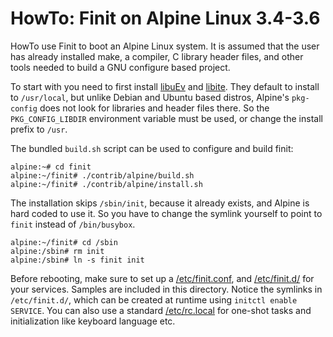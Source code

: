 HowTo: Finit on Alpine Linux 3.4-3.6
====================================

HowTo use Finit to boot an Alpine Linux system.  It is assumed that the
user has already installed make, a compiler, C library header files, and
other tools needed to build a GNU configure based project.

To start with you need to first install [libuEv][] and [libite][].  They
default to install to `/usr/local`, but unlike Debian and Ubuntu based
distros, Alpine's `pkg-config` does not look for libraries and header
files there.  So the `PKG_CONFIG_LIBDIR` environment variable must be
used, or change the install prefix to `/usr`.

The bundled `build.sh` script can be used to configure and build finit:

    alpine:~# cd finit
    alpine:~/finit# ./contrib/alpine/build.sh
    alpine:~/finit# ./contrib/alpine/install.sh

The installation skips `/sbin/init`, because it already exists, and
Alpine is hard coded to use it.  So you have to change the symlink
yourself to point to `finit` instead of `/bin/busybox`.

    alpine:~/finit# cd /sbin
    alpine:/sbin# rm init
    alpine:/sbin# ln -s finit init

Before rebooting, make sure to set up a [/etc/finit.conf](finit.conf),
and [/etc/finit.d/](finit.d) for your services.  Samples are included in
this directory.  Notice the symlinks in `/etc/finit.d/`, which can be
created at runtime using `initctl enable SERVICE`.  You can also use a
standard [/etc/rc.local](rc.local) for one-shot tasks and initialization
like keyboard language etc.

[libuEv]: https://github.com/troglobit/libuev
[libite]: https://github.com/troglobit/libite
